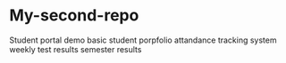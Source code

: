 # My-second-repo
Student portal demo
basic student porpfolio
attandance tracking system
weekly test results
semester results
